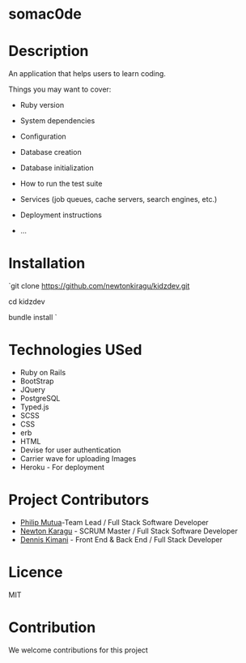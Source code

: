 # somac0de
# Description 
An application that helps users to learn coding.

Things you may want to cover:

* Ruby version

* System dependencies

* Configuration

* Database creation

* Database initialization

* How to run the test suite

* Services (job queues, cache servers, search engines, etc.)

* Deployment instructions

* ...


# Installation 

`git clone https://github.com/newtonkiragu/kidzdev.git

cd kidzdev

bundle install
`

# Technologies USed 

* Ruby on Rails 
* BootStrap
* JQuery
* PostgreSQL
* Typed.js
* SCSS
* CSS
* erb
* HTML
* Devise for user authentication
* Carrier wave for uploading Images
* Heroku - For deployment

# Project Contributors

* [Philip Mutua](https://github.com/pmutua)-Team Lead / Full Stack Software Developer
* [Newton Karagu]() - SCRUM Master / Full Stack Software Developer
* [Dennis Kimani]() - Front End & Back End / Full Stack Developer

# Licence 
MIT   
# Contribution
We welcome contributions for this project
